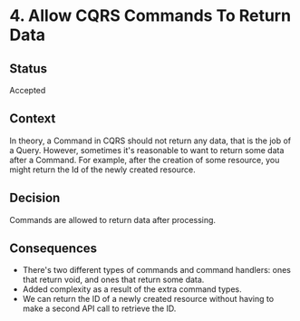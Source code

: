 # 4. Allow CQRS Commands To Return Data

## Status

Accepted

## Context

In theory, a Command in CQRS should not return any data, that is the job of a Query. However, sometimes it's reasonable to want to return some data after a Command. For example, after the creation of some resource, you might return the Id of the newly created resource.

## Decision

Commands are allowed to return data after processing.

## Consequences

- There's two different types of commands and command handlers: ones that return void, and ones that return some data.
- Added complexity as a result of the extra command types.
- We can return the ID of a newly created resource without having to make a second API call to retrieve the ID.

